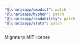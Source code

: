 ```yaml
---
"@lunarisapp/cmudict": patch
"@lunarisapp/hyphen": patch
"@lunarisapp/readability": patch
"@lunarisapp/stats": patch
---
```


Migrate to MIT license
